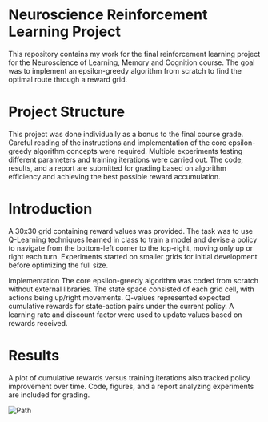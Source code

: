 # Neuroscience Reinforcement Learning Project
This repository contains my work for the final reinforcement learning project for the Neuroscience of Learning, Memory and Cognition course. The goal was to implement an epsilon-greedy algorithm from scratch to find the optimal route through a reward grid.

# Project Structure
This project was done individually as a bonus to the final course grade. Careful reading of the instructions and implementation of the core epsilon-greedy algorithm concepts were required. Multiple experiments testing different parameters and training iterations were carried out. The code, results, and a report are submitted for grading based on algorithm efficiency and achieving the best possible reward accumulation.

# Introduction
A 30x30 grid containing reward values was provided. The task was to use Q-Learning techniques learned in class to train a model and devise a policy to navigate from the bottom-left corner to the top-right, moving only up or right each turn. Experiments started on smaller grids for initial development before optimizing the full size.

Implementation
The core epsilon-greedy algorithm was coded from scratch without external libraries. The state space consisted of each grid cell, with actions being up/right movements. Q-values represented expected cumulative rewards for state-action pairs under the current policy. A learning rate and discount factor were used to update values based on rewards received.

# Results
A plot of cumulative rewards versus training iterations also tracked policy improvement over time. Code, figures, and a report analyzing experiments are included for grading.


![Path](https://s8.uupload.ir/files/capture_mfxo.jpg)

